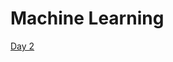 # Machine Learning 

[Day 2](https://github.com/udaykondreddy/Code-for-learn-machinelearning/blob/master/100daysofmlcode/DAY-2-RESOURCES.md)


